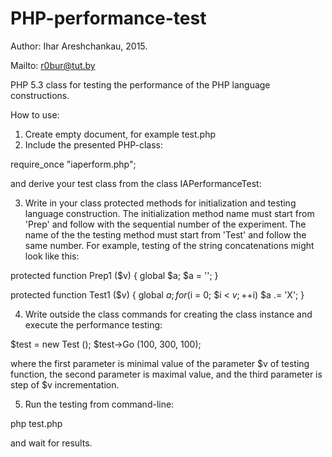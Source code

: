 # PHP-performance-test

Author: Ihar Areshchankau, 2015.

Mailto: r0bur@tut.by

PHP 5.3 class for testing the performance of the PHP language constructions.

How to use:
1) Create empty document, for example test.php
2) Include the presented PHP-class:

require_once "iaperform.php";

and derive your test class from the class IAPerformanceTest:

<?php
class Test extends IAPerformanceTest
{
...
}
?>

3) Write in your class protected methods for initialization and testing language construction. The initialization method name must start from 'Prep' and follow with the sequential number of the experiment. The name of the the testing method must start from 'Test' and follow the same number. For example, testing of the string concatenations might look like this:

protected function Prep1 ($v)
{
	global $a;
	$a = '';
}

protected function Test1 ($v)
{
	global $a;
	for ($i = 0; $i < $v; ++$i)
		$a .= 'X';
}

4) Write outside the class commands for creating the class instance and execute the performance testing:

$test = new Test ();
$test->Go (100, 300, 100);

where the first parameter is minimal value of the parameter $v of testing function, the second parameter is maximal value, and the third parameter is step of $v incrementation.

5) Run the testing from command-line:

php test.php

and wait for results.
